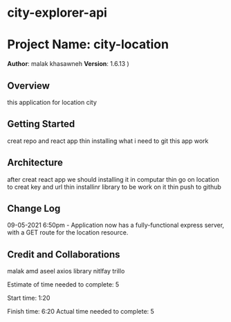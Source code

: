# city-explorer-api

# Project Name: city-location

**Author**: malak khasawneh
**Version**: 1.6.13 )

## Overview
this application for location city

## Getting Started
creat repo and react app thin installing what i need to git this app work
## Architecture
after creat react app we should installing it in computar thin go on location to creat key and url thin installinr library to be work on it thin push to github

## Change Log

09-05-2021 6:50pm - Application now has a fully-functional express server, with a GET route for the location resource. 

## Credit and Collaborations
malak amd aseel
axios
library 
nitlfay
trillo





Estimate of time needed to complete: 5

Start time: 1:20

Finish time: 6:20
Actual time needed to complete: 5

